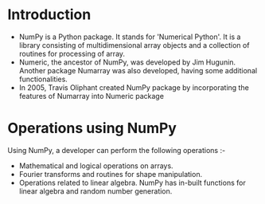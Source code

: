 # Introduction 
- NumPy is a Python package. It stands for 'Numerical Python'. It is a library consisting of multidimensional array objects and a collection of routines for processing of array.
- Numeric, the ancestor of NumPy, was developed by Jim Hugunin. Another package Numarray was also developed, having some additional functionalities. 
- In 2005, Travis Oliphant created NumPy package by incorporating the features of Numarray into Numeric package

# Operations using NumPy
Using NumPy, a developer can perform the following operations :-
- Mathematical and logical operations on arrays.
- Fourier transforms and routines for shape manipulation.
- Operations related to linear algebra. NumPy has in-built functions for linear algebra and random number generation.

